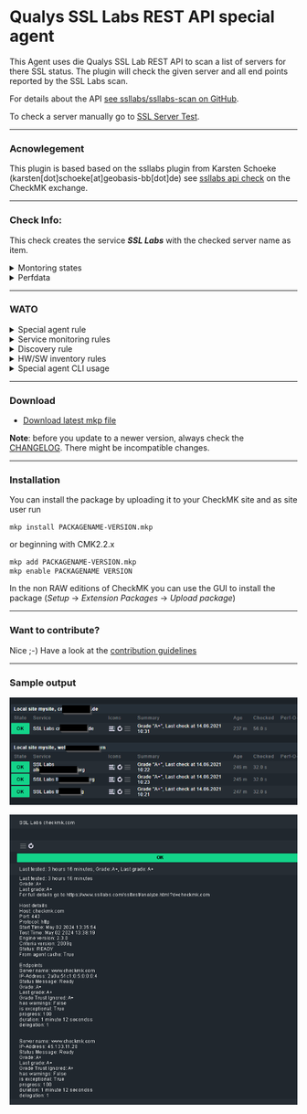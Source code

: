 [PACKAGE]: ../../raw/master/mkp/agent_ssllabs-2.0.2-20240105.mkp "agent_ssllabs-2.0.2-20240105.mkp"
# Qualys SSL Labs REST API special agent

This Agent uses die Qualys SSL Lab REST API to scan a list of servers for there SSL status. The plugin will check the given server and all end points reported by the SSL Labs scan.

For details about the API [see ssllabs/ssllabs-scan on GitHub](https://github.com/ssllabs/ssllabs-scan/blob/master/ssllabs-api-docs-v3.md).
 
To check a server manually go to [SSL Server Test](https://www.ssllabs.com/ssltest/index.html).

---
### Acnowlegement

This plugin is based based on the ssllabs plugin from Karsten Schoeke (karsten[dot]schoeke[at]geobasis-bb[dot]de) see [ssllabs api check](https://exchange.checkmk.com/p/ssllabs) on the CheckMK exchange.

---
### Check Info:

This check creates the service _**SSL Labs**_ with the checked server name as item. 

<details><summary>Montoring states</summary>

| State | condition | WATO | 
| ------ | ------ | ------ |
| WARN/CRIT | depending on grade reported | yes |
| WARN/CRIT | on old resulats | yes |
| WARN | no grade reported | yes |
| WARN | has warnings ws reported | yes |
| WARN | is not exceptional was reported | yes |
| OK | DNS resolfing was reported | yes |
| WARN | ERROR was reported | yes | 
| OK | IN_PROGRESS was reported | yes |

</details>

<details><summary>Perfdata</summary>

There are nor perfdata.

</details>

---
### WATO

<details><summary>Special agent rule</summary>

| Section | Rule name |
| ------ | ------ |
| Other integrations -> Applications | Qualys SSL Labs scan |

| Option | Defailt value | Comment |
| ------ | ------ | --- |
| SSL hosts to check | none | List of servers to scan |
| Connect Timeout | 30 | Time for the SSL Labs API to respond |
| proxy server, if required | none | Proxy server URL | 
| Publish results | off | SSL Labs results are public or not |
| Max Age for ssllbas.com cache | 1 Day | How long will the agent cache the results from SSL Labs |

</details> 

<details><summary>Service monitoring rules</summary>

| Section | Rule name |
| ------ | ------ |
| Networking | Qualys SSL Labs scan |


| Option | Defailt value | Comment |
| ------ | ------ | ---- | 
| Maximum age of ssllabs scan | 2/3 | Upper levels |
| grade level for ssllabs scan | none |  |
| Monitoring state if no grade was found | WARN |  |
| Monitoring state if host has warnings | WARN |  |
| Monitoring state if host is not exceptional | WARN | |
| Monitoring state if the check is in "DNS resolving" state | OK | Monitoring state if the check is in "ERROR" state | WARN | |
| Monitoring state if the check is in "IN_PROGRESS" state | OK | |
| Show result detail in the service details | Off | |

</details> 

<details><summary>Discovery rule</summary>
There is no discovery rule.
</details> 

<details><summary>HW/SW inventory rules</summary>
There is no inventory rule.
</details>

<details><summary>Special agent CLI usage</summary>

```
~$ ~/local/share/check_mk/agents/special/agent_ssllabs -h
usage: agent_ssllabs [-h] [--debug] [--verbose] [--vcrtrace TRACEFILE] --ssl-hosts SSL_HOSTS [--proxy PROXY] [--timeout TIMEOUT] [--publish {on,off}] [--max-age MAX_AGE]

This is a CKK special agent for the Qualys SSL Labs API to monitor SSL Certificate status

options:
  -h, --help            show this help message and exit
  --debug, -d           Enable debug mode (keep some exceptions unhandled)
  --verbose, -v
  --vcrtrace TRACEFILE, --tracefile TRACEFILE
                            If this flag is set to a TRACEFILE that does not exist yet, it will be created and
                            all requests the program sends and their corresponding answers will be recorded in said file.
                            If the file already exists, no requests are sent to the server, but the responses will be
                            replayed from the tracefile. 
  --ssl-hosts SSL_HOSTS
                        Comma separated list of FQDNs to test for
  --proxy PROXY         URL to HTTPS Proxy i.e.: https://192.168.1.1:3128
  --timeout TIMEOUT, -t TIMEOUT
                        API call timeout in seconds
  --publish {on,off}    Publish test results on ssllabs.com
  --max-age MAX_AGE     Maximum report age, in hours, if retrieving from "ssllabs.com" cache

Acnowlegement:
 This agent is based on the work by Karsten Schoeke karsten[dot]schoeke[at]geobasis-bb[dot]de
 see https://exchange.checkmk.com/p/ssllabs

```

</details>

---
### Download

* [Download latest mkp file][PACKAGE]

**Note**: before you update to a newer version, always check the [CHANGELOG](CHANGELOG). There might be incompatible changes.

---                   
### Installation

You can install the package by uploading it to your CheckMK site and as site user run 
```
mkp install PACKAGENAME-VERSION.mkp
```
or beginning with CMK2.2.x
```
mkp add PACKAGENAME-VERSION.mkp
mkp enable PACKAGENAME VERSION
```
In the non RAW editions of CheckMK you can use the GUI to install the package (_Setup_ -> _Extension Packages_ -> _Upload package_)

---
### Want to contribute?

Nice ;-) Have a look at the [contribution guidelines](CONTRIBUTING.md "Contributing")

---
### Sample output

![Sample](img/sample.png?raw=true "sample output")

![Sample details](img/sample-details.png?raw=true "sample details output")
